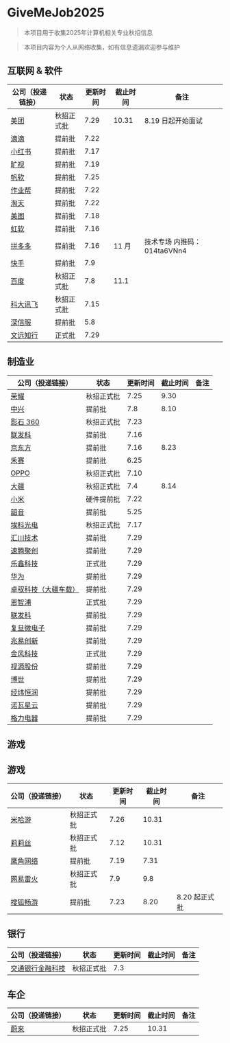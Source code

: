 # GiveMeJob2025

> 本项目用于收集2025年计算机相关专业秋招信息

> 本项目内容为个人从网络收集，如有信息遗漏欢迎参与维护

## 互联网 & 软件

| 公司（投递链接）                                                                                                | 状态       | 更新时间 | 截止时间 | 备注                          |
| --------------------------------------------------------------------------------------------------------------- | ---------- | -------- | -------- | ----------------------------- |
| [美团](https://zhaopin.meituan.com/web/home)                                                                       | 秋招正式批 | 7.29     | 10.31    | 8.19 日起开始面试             |
| [滴滴](https://campus.didiglobal.com/campus_apply/didiglobal/96064#/)                                              | 提前批     | 7.22     |          |                               |
| [小红书](https://job.xiaohongshu.com/campus/redstar)                                                               | 提前批     | 7.17     |          |                               |
| [旷视](https://app.mokahr.com/campus_apply/megviihr/38642#/)                                                       | 提前批     | 7.19     |          |                               |
| [帆软](https://join.fanruan.com/)                                                                                  | 提前批     | 7.25     |          |                               |
| [作业帮](https://app.mokahr.com/campus-recruitment/zuoyebang/39595?sourceToken=4c8b67982f289510ebc037901737889f#/) | 提前批     | 7.22     |          |                               |
| [淘天](https://talent.taotian.com/campus/position-list?campusType=star)                                            | 提前批     | 7.22     |          |                               |
| [美图](https://campus.meitu.com/campus-recruitment/meitu/54138/#/)                                                 | 提前批     | 7.18     |          |                               |
| [虹软](https://www.arcsoft.com.cn/job/JobList.html)                                                                | 提前批     | 7.16     |          |                               |
| [拼多多](https://careers.pinduoduo.com/campus/grad/technical-session)                                              | 提前批     | 7.16     | 11 月    | 技术专场   内推码：014ta6VNn4 |
| [快手](https://campus.kuaishou.cn/recruit/campus/e/#/campus/jobs?pageNum=1&positionLabel=kstar)                    | 提前批     | 7.9      |          |                               |
| [百度](https://talent.baidu.com/jobs/campus)                                                                       | 秋招正式批 | 7.8      | 11.1     |                               |
| [科大讯飞](https://campus.iflytek.com/)                                                                            | 秋招正式批 | 7.15     |          |                               |
| [深信服](https://hr.sangfor.com/campucompon/schoolRecruitment)                                                     | 提前批     | 5.8      |          |                               |
| [文远知行](https://www.weride.ai/zh/careers)                                                     | 正式批     | 7.29      |          |                               |

## 制造业

| 公司（投递链接）                                                                                                              | 状态       | 更新时间 | 截止时间 | 备注 |
| ----------------------------------------------------------------------------------------------------------------------------- | ---------- | -------- | -------- | ---- |
| [荣耀](https://www.honor.com/cn/career/)                                                                                         | 秋招正式批 | 7.25     | 9.30     |      |
| [中兴](https://job.zte.com.cn/cn/campus-recruitment/Recruitment_positions/freshstudent.html)                                     | 提前批     | 7.8      | 8.10     |      |
| [影石 360](https://www.insta360.com/cn/jobs)                                                                                     | 秋招正式批 | 7.23     |          |      |
| [联发科](https://mediatek.zhiye.com/campus)                                                                                      | 提前批     | 7.16     |          |      |
| [京东方](https://campus.boe.com/)                                                                                                | 提前批     | 7.16     | 8.23     |      |
| [禾赛](https://www.hesaitech.com/cn/join)                                                                                        | 提前批     | 6.25     |          |      |
| [OPPO](https://careers.oppo.com/university/oppo/campus/)                                                                         | 秋招正式批 | 7.10     |          |      |
| [大疆](https://we.dji.com/zh-CN/campus/recruitment?from=sec_nav)                                                                 | 秋招正式批 | 7.4      | 8.14     |      |
| [小米](https://hr.xiaomi.com/campus)                                                                                             | 硬件提前批 | 7.22     |          |      |
| [韶音](https://app.mokahr.com/campus_apply/aftershokzhr/36940?recommendCode=DSsCyWG6#/page/%E6%A0%A1%E5%9B%AD%E6%8B%9B%E8%81%98) | 提前批     | 5.25     |          |      |
| [埃科光电](http://career.i-tek.cn/front.home.index/schoolIndex)                                                                  | 秋招正式批 | 7.17     |          |      |
| [汇川技术](https://inovance.zhiye.com/campus)                                                                  | 提前批 | 7.29     |          |      |
| [速腾聚创](https://www.robosense.cn/about/joinus)                                                                  | 提前批 | 7.29     |          |      |
| [乐鑫科技](https://www.espressif.com/zh-hans/join-us/campus-recruitment)                                                                  | 正式批 | 7.29     |          |      |
| [华为](https://career.huawei.com/reccampportal/portal5/index.html)                                                                  | 提前批 | 7.29     |          |      |
| [卓驭科技（大疆车载）](https://www.zyt.com/zh)                                                                  | 提前批 | 7.29     |          |      |
| [恩智浦](https://www.nxp.com.cn/company/about-nxp/careers:CAREERS)                                                                  | 正式批 | 7.29     |          |      |
| [联发科](https://mediatek.zhiye.com/)                                                                  | 提前批 | 7.29     |          |      |
| [复旦微电子](http://campus.51job.com/fmsh/jobs.html)                                                                  | 提前批 | 7.29     |          |      |
| [兆易创新](https://www.gigadevice.com.cn/about/career)                                                                  | 提前批 | 7.29     |          |      |
| [金风科技](https://www.goldwind.com/cn/career/)                                                                  | 正式批 | 7.29     |          |      |
| [视源股份](http://www.cvte.com/joins/index.html)                                                                  | 提前批 | 7.29     |          |      |
| [博世](https://app.mokahr.com/campus-recruitment/bosch/73873#/)                                                                  | 提前批 | 7.29     |          |      |
| [经纬恒润](https://wecruit.hotjob.cn/SU62a93e760dcad45229a827cc/pb/index.html#/)                                                                  | 提前批 | 7.29     |          |      |
| [诺瓦星云](https://www.novastar-led.cn/index/contactus/recruit.html)                                                                  | 提前批 | 7.29     |          |      |
| [格力电器](https://gree.zhiye.com/campus/?PageIndex=2)                                                                  | 提前批 | 7.29     |          |      |
## 游戏

## 游戏

| 公司（投递链接）                                                                                                                                       | 状态       | 更新时间 | 截止时间 | 备注          |
| ------------------------------------------------------------------------------------------------------------------------------------------------------ | ---------- | -------- | -------- | ------------- |
| [米哈游](https://jobs.mihoyo.com/#/campus)                                                                                                                | 秋招正式批 | 7.26     | 10.31    |               |
| [莉莉丝](https://lilithgames.jobs.feishu.cn/campus/?keywords=&category=&location=&project=&type=&job_hot_flag=&current=1&limit=10&functionCategory=&tag=) | 秋招正式批 | 7.12     | 10.31    |               |
| [鹰角网络](https://jobs.hypergryph.com/campus_apply/hypergryph/26326#/)                                                                                   | 提前批     | 7.19     | 7.31     |               |
| [网易雷火](https://leihuo.163.com/campus/#/)                                                                                                              | 秋招正式批 | 7.9      | 9.8      |               |
| [搜狐畅游](https://app.mokahr.com/campus-recruitment/cyou-inc/42233#/)                                                                                    | 提前批     | 7.23     | 8.20     | 8.20 起正式批 |

## 银行

| 公司（投递链接）                                              | 状态       | 更新时间 | 截止时间 | 备注 |
| ------------------------------------------------------------- | ---------- | -------- | -------- | ---- |
| [交通银行金融科技](https://www.bocomfintech.com.cn/p1/zxns.html) | 秋招正式批 | 7.3      |          |      |

## 车企

| 公司（投递链接）               | 状态       | 更新时间 | 截止时间 | 备注 |
| ------------------------------ | ---------- | -------- | -------- | ---- |
| [蔚来](https://campus.nio.com/#/) | 秋招正式批 | 7.25     | 10.31    |      |
